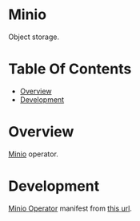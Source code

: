 # Minio
Object storage.

# Table Of Contents
- [Overview](#overview)
- [Development](#development)

# Overview
[Minio](https://min.io/) operator.

# Development
[Minio Operator](https://operatorhub.io/operator/minio-operator) manifest from [this url](https://operatorhub.io/install/minio-operator.yaml).
